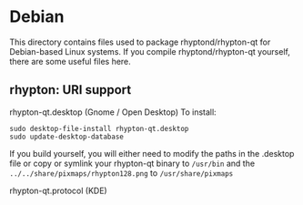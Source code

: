 
Debian
====================
This directory contains files used to package rhyptond/rhypton-qt
for Debian-based Linux systems. If you compile rhyptond/rhypton-qt yourself, there are some useful files here.

## rhypton: URI support ##


rhypton-qt.desktop  (Gnome / Open Desktop)
To install:

	sudo desktop-file-install rhypton-qt.desktop
	sudo update-desktop-database

If you build yourself, you will either need to modify the paths in
the .desktop file or copy or symlink your rhypton-qt binary to `/usr/bin`
and the `../../share/pixmaps/rhypton128.png` to `/usr/share/pixmaps`

rhypton-qt.protocol (KDE)


